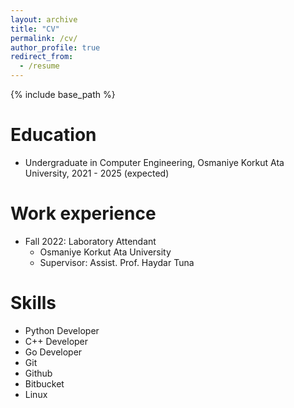 ```yaml
---
layout: archive
title: "CV"
permalink: /cv/
author_profile: true
redirect_from:
  - /resume
---
```


{% include base_path %}

Education
======
* Undergraduate in Computer Engineering, Osmaniye Korkut Ata University, 2021 - 2025 (expected)

Work experience
======
* Fall 2022: Laboratory Attendant
  * Osmaniye Korkut Ata University
  * Supervisor: Assist. Prof. Haydar Tuna
  
Skills
======
* Python Developer
* C++ Developer
* Go Developer
* Git 
* Github
* Bitbucket
* Linux

<!--
Publications
======
  <ul>{% for post in site.publications %}
    {% include archive-single-cv.html %}
  {% endfor %}</ul>
  
Talks
======
  <ul>{% for post in site.talks %}
    {% include archive-single-talk-cv.html %}
  {% endfor %}</ul>
  
Teaching
======
  <ul>{% for post in site.teaching %}
    {% include archive-single-cv.html %}
  {% endfor %}</ul>

-->

<!--
Service and leadership
======
* Currently signed in to 43 different slack teams
-->